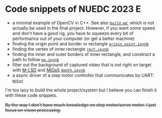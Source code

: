 # Code snippets of NUEDC 2023 E

- a minimal example of OpenCV in C++. See also [`build.md`](build.md), which is not actually be used in the final project. However, if you want some speed and don't have a good rig, you have to squeeze every bit of performance out of your computer (or get a better machine)
- finding the origin point and border or rectangle [`origin_point.ipynb`](origin_point.ipynb)
- finding the vertex of inner rectangle [`rect.ipynb`](rect.ipynb)
- finding the inner and outer borders of inner rectangle, and construct a path to follow [`pp.ipynb`](pp.ipynb)
- filter out the background of captured video that is not right on target with [M-LSD](https://github.com/navervision/mlsd) and [MiDaS](https://github.com/isl-org/MiDaS) [`depth.ipynb`](depth.ipynb)
- a async driver of a step motor controller that communicates by UART: [`motor`](motor)

I'm too lazy to build the whole project/system but I believe you can finish it with these code snippets.

~~By the way I don't have much knowledge on step motor/servo motor. I just focus on vision processing.~~
